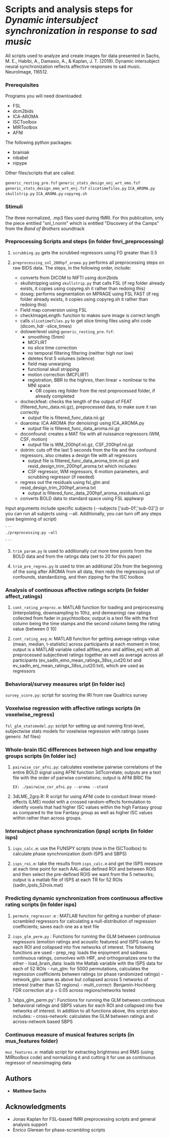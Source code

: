 # Scripts and analysis steps for *Dynamic intersubject synchronization in response to sad music*

All scripts used to analyze and create images for data presented in Sachs, M. E., Habibi, A., Damasio, A., & Kaplan, J. T. (2019). Dynamic intersubject neural synchronization reflects affective responses to sad music. NeuroImage, 116512.


### Prerequisites

Programs you will need downloaded: 

* FSL
* dcm2bids
* ICA-AROMA
* ISCToolbox
* MIRToolbox
* AFNI

The following python packages: 

* brainiak
* nibabel
* nipype

Other files/scripts that are called: 

`generic_resting_pre.fsf`
`generic_stats_design_enj_wrt_emo.fsf`
`generic_stats_design_emo_wrt_enj.fsf`
`slicetimefiles.py`
`ICA_AROMA.py`
`skullstrip.py`
`ICA_AROMA.py`
`copyreg.sh`

### Stimuli

The three normalized, .mp3 files used during fMRI. For this publication, only the piece entitled "snl_l.norm" which is entitled "Discovery of the Camps" from the *Band of Brothers* soundtrack

### Preprocessing Scripts and steps (in folder fmri_preprocessing)

  1) `scrubbing.py` gets the scrubbed regressors using FD greater than 0.5

  2) `preprocessing_snl_200hpf_aroma.py` performs all preprocessing steps on raw BIDS data. The steps, in the following order, include: 
  		- converts from DICOM to NIFTI using dcm2bids
  		- skullstripping using `skullstrip.py` that calls FSL (if reg folder already exists, it copies using copyreg.sh it rather than redoing this)
  		- doseg: performs segmentation on MPRAGE using FSL FAST (if reg folder already exists, it copies using copyreg.sh it rather than redoing this)
  		- Field map conversion using FSL 
  		- checkImageLength: function to makes sure image is correct length
  		- calls `slicetimefiles.py` to get slice timing files using afni code (dicom_hdr -slice_times)
	  	- dolowerlevel using `generic_resting_pre.fsf`: 
			- smoothing (5mm)
			- MCFLIRT
			- no slice time correction
			- no temporal filtering filtering (neither high nor low)
			- deletes first 5 volumes (silence)
			- field map unwarping
			- functional skull stripping
			- motion correction (MCFLIRT)
			- registration, BBR to the highres, then linear + nonlinear to the MNI space
				- OR copies reg folder from the rest preprocessed folder, if already completed
		- docheckfeat: checks the length of the output of FEAT (filtered_func_data.nii.gz), preprocessed data, to make sure it ran correctly
			- output file is filtered_func_data.nii.gz
		- doaroma: ICA AROMA (for denoising) using ICA_AROMA.py
			- output file is filtered_func_data_aroma.nii.gz
		- doconfound: creates a MAT file with all nuissance regressors (WM, CSF, motion)
			- output file is WM_200hpf.nii.gz, CSF_200hpf.nii.gz
		- dotrim: cuts off the last 5 seconds from the file and the confound regressors, also creates a design file with all regressors
			- output file is filtered_func_data_aroma_trim.nii.gz and resid_design_trim_200hpf_aroma.txt which includes: 
			- CSF regressor, WM regressors, 6 motion parameters, and scrubbing regressor (if needed)
		- regress out the residuals using fsl_glm and resid_design_trim_200hpf_aroma.txt
			- output is filtered_func_data_200hpf_aroma_residuals.nii.gz
		- converts BOLD data to standard space using FSL applwarp 

Input arguments include specific subjects (--subjects ['sub-01','sub-02']) or you can run all subjects using --all. Additionally, you can turn off any steps (see beginning of script) 

	```
	./preprocessing.py —all

	```

3) `trim_param.py` is used to additionally cut more time points from the BOLD data and from the ratings data (set to 20 for this paper)

4) `trim_pre_regres.py` is used to trim an additional 20s from the beginning of the song after AROMA from all data, then redo the regressing out of confounds, standardizing, and then zipping for the ISC toolbox


### Analysis of continuous affective ratings scripts (in folder affect_ratings)

1) `cont_rating_preproc.m`: MATLAB function for loading and preprocessing (interpolating, downsampling to 10hz, and demeaning) raw ratings collected from fader in psychtoolbox; output is a text file with the first column being the time stamps and the second column being the rating value (between 0 10)

2) `cont_rating_avg.m`: MATLAB function for getting average ratings value (mean, median, t-statistic) across participants at each moment in time; output is a MATLAB variable called allfiles_emo and allfiles_enj with all preprocessed subjectlevel ratings together as well as average across all participants (ev_sadln_emo_mean_ratings_38ss_cut20.txt and ev_sadln_enj_mean_ratings_38ss_cut20.txt), which are used as regressors


### Behavioral/survey measures sript (in folder isc)

  `survey_score.py`: script for scoring the IRI from raw Qualtrics survey


### Voxelwise regression with affective ratings scripts (in voxelwise_regress)

  `fsl_glm_statsmodel.py`: script for setting up and running first-level, subjectwise stats models for voxelwise regression with ratings (uses generic .fsf files)  


### Whole-brain ISC differences between high and low empathy groups scripts (in folder isc)

1) `pairwise_cor_afni.py`: calculates voxelwise pairwise correlations of the entire BOLD signal using AFNI function 3dTcorrelate; outputs are a text file with the order of pairwise correlations; output is AFNI BRIC file

	```
	EX: ./pairwise_cor_afni.py --aroma --stand
	```

2) 3dLME_2grp.R: R script for using AFNI code to conduct linear mixed-effects (LME) model with a crossed random-effects formulation to identify voxels that had higher ISC values within the high Fantasy group as compared to the low Fantasy group as well as higher ISC values within rather than across groups.


### Intersubject phase synchronization (ipsp) scripts (in folder isps)

1) `isps_calc.m`: use the FUNSPY scripts (now in the ISCToolbox) to calculate phase synchronization (both ISPS and SBPS)

2) `isps_roi.m`: take the results from `isps_calc.m` and get the ISPS measure at each time point for each AAL-atlas defined ROI and between ROIS and then select the pre-defined ROIS we want from the 5 networks; output is a matlab file of ISPS at each TR for 52 ROIs (sadln_ipsts_52rois.mat)


### Predicting dynamic synchronization from continuous affective rating scripts (in folder isps)

1) `permute_regressor.m` : MATLAB function for getting a number of phase-scrambled regressors for calculating a null-distribution of regression coefficients; saves each one as a text file 

2) `isps_glm_perm.py` : Functions for running the GLM between continuous regressors (emotion ratings and acoustic features) and ISPS values for each ROI and collapsed into five networks of interest. The following functions are used
		- prep_reg: loads the enjoyment and sadness continuous ratings, convolves with HRF, and orthogonalizes one to the other 
		- load_brain_data: loads the Matlab variable with the ISPS data for each of 52 ROIs
		- run_glm: for 5000 permutations, calculates the regression coefficients between ratings (or phase randomized ratings)
		- network_glm: same as above but collapsed across 5 networks of interest (rather than 52 regions)
		- multi_correct: Benjamin-Hochberg FDR correction at p = 0.05 across regions/networks tested

3) 'sbps_glm_perm.py': Functions for running the GLM between continuous behavioral ratings and SBPS values for each ROI and collapsed into five networks of interest. In addition to all functions above, this script also includes:
		- cross-network: calculates the GLM between ratings and across-network based SBPS

### Continuous measure of musical features scripts (in mus_features folder)

  `mus_features.m`: matlab script for extracting brightness and RMS (using MIRtoolbox code) and normalizing it and cutting it for use as continuous regressor of neuroimaging data

## Authors

* **Matthew Sachs**


## Acknowledgments

* Jonas Kaplan for FSL-based fMRI preprocessing scripts and general analysis support
* Enrico Glerean for phase-scrambling scripts
